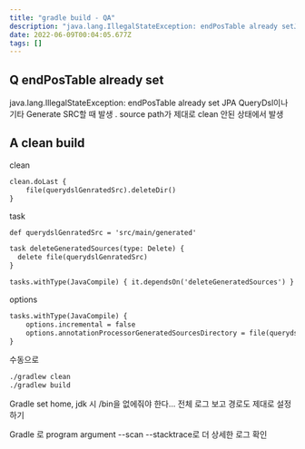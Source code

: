 ```yaml
---
title: "gradle build - QA"
description: "java.lang.IllegalStateException: endPosTable already setJPA QueryDsl이나 기타 Generate SRC할 때 발생 . source path가 제대로 clean 안된 상태에서 발생 cleantaskoptions수동으로"
date: 2022-06-09T00:04:05.677Z
tags: []
---
```

## Q endPosTable already set
java.lang.IllegalStateException: endPosTable already set
JPA QueryDsl이나 기타 Generate SRC할 때 발생 . source path가 제대로 clean 안된 상태에서 발생 

## A clean build
clean
```xml
clean.doLast {
	file(querydslGenratedSrc).deleteDir()
}
```
task
```xml
def querydslGenratedSrc = 'src/main/generated'

task deleteGeneratedSources(type: Delete) {
  delete file(querydslGenratedSrc)
}

tasks.withType(JavaCompile) { it.dependsOn('deleteGeneratedSources') }
```
options
```xml
tasks.withType(JavaCompile) {
	options.incremental = false
	options.annotationProcessorGeneratedSourcesDirectory = file(querydslGenratedSrc)
}
```
수동으로
```bash
./gradlew clean 
./gradlew build
```

Gradle set home, jdk 시 /bin을 없에줘야 한다... 전체 로그 보고 경로도 제대로 설정하기

Gradle 로
program argument --scan --stacktrace로 더 상세한 로그 확인